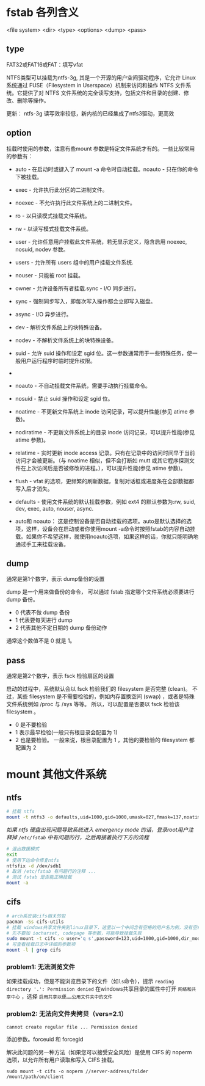 
# fstab 各列含义

\<file system>	\<dir>	\<type>	\<options>	\<dump>	\<pass>


## type


FAT32或FAT16或FAT：填写vfat

NTFS类型可以挂载为ntfs-3g, 其是一个开源的用户空间驱动程序，它允许 Linux 系统通过 FUSE（Filesystem in Userspace）机制来访问和操作 NTFS 文件系统。它提供了对 NTFS 文件系统的完全读写支持，包括文件和目录的创建、修改、删除等操作。


更新：
ntfs-3g 读写效率较低，新内核的已经集成了ntfs3驱动，更高效

## option

挂载时使用的参数，注意有些mount 参数是特定文件系统才有的。一些比较常用的参数有：

- auto - 在启动时或键入了 mount -a 命令时自动挂载。noauto - 只在你的命令下被挂载。
- exec - 允许执行此分区的二进制文件。
- noexec - 不允许执行此文件系统上的二进制文件。
- ro - 以只读模式挂载文件系统。
- rw - 以读写模式挂载文件系统。
- user - 允许任意用户挂载此文件系统，若无显示定义，隐含启用 noexec, nosuid, nodev 参数。
- users - 允许所有 users 组中的用户挂载文件系统.
- nouser - 只能被 root 挂载。
- owner - 允许设备所有者挂载.sync - I/O 同步进行。
- sync - 强制同步写入，即每次写入操作都会立即写入磁盘。
- async - I/O 异步进行。
- dev - 解析文件系统上的块特殊设备。
- nodev - 不解析文件系统上的块特殊设备。
- suid - 允许 suid 操作和设定 sgid 位。这一参数通常用于一些特殊任务，使一般用户运行程序时临时提升权限。
- 
- noauto - 不自动挂载文件系统，需要手动执行挂载命令。
- nosuid - 禁止 suid 操作和设定 sgid 位。
- noatime - 不更新文件系统上 inode 访问记录，可以提升性能(参见 atime 参数)。
- nodiratime - 不更新文件系统上的目录 inode 访问记录，可以提升性能(参见 atime 参数)。
- relatime - 实时更新 inode access 记录。只有在记录中的访问时间早于当前访问才会被更新。（与 noatime 相似，但不会打断如 mutt 或其它程序探测文件在上次访问后是否被修改的进程。），可以提升性能(参见 atime 参数)。
- flush - vfat 的选项，更频繁的刷新数据，复制对话框或进度条在全部数据都写入后才消失。
- defaults - 使用文件系统的默认挂载参数，例如 ext4 的默认参数为:rw, suid, dev, exec, auto, nouser, async.

- auto和 noauto： 这是控制设备是否自动挂载的选项。auto是默认选择的选项，这样，设备会在启动或者你使用mount -a命令时按照fstab的内容自动挂载。如果你不希望这样，就使用noauto选项，如果这样的话，你就只能明确地通过手工来挂载设备。


## dump

通常是第1个数字，表示 dump备份的设置

dump 是一个用来做备份的命令， 可以通过 fstab 指定哪个文件系统必须要进行 dump 备份。

- 0 代表不做 dump 备份
- 1 代表要每天进行 dump 
- 2 代表其他不定日期的 dump 备份动作

通常这个数值不是 0 就是 1。

## pass

通常是第2个数字，表示 fsck 检验扇区的设置

启动的过程中，系统默认会以 fsck 检验我们的 filesystem 是否完整 (clean)。 不过，某些 filesystem 是不需要检验的，例如内存置换空间 (swap) ，或者是特殊文件系统例如 /proc 与 /sys 等等。
所以，可以配置是否要以 fsck 检验该 filesystem 。

- 0 是不要检验
- 1 表示最早检验(一般只有根目录会配置为 1)
- 2 也是要检验。 一般来说，根目录配置为 1 ，其他的要检验的 filesystem 都配置为 2


# mount 其他文件系统


## ntfs

```bash
# 挂载 ntfs
mount -t ntfs3 -o defaults,uid=1000,gid=1000,umask=027,fmask=137,noatime,prealloc /dev/sdb1 /mnt/ntfs
```

*如果 ntfs 硬盘出现问题导致系统进入 emergency mode 的话，登录root用户注释掉 `/etc/fstab` 中有问题的行，之后再接着执行下方的流程*

```bash
# 退出救援模式
exit
# 使用下边命令修复ntfs
ntfsfix -d /dev/sdb1
# 取消 /etc/fstab 有问题行的注释 ...
# 测试 fstab 是否能正确挂载
mount -a
```

## cifs

```bash
# arch系安装cifs相关的包
pacman -Ss cifs-utils
# 挂载 windows共享文件夹到linux目录下，这里以一个中间含有空格的用户名为例，没有空格等特殊符号无需单引号
# 先不要加 iocharset, codepage 等参数，可能导致挂载失败
sudo mount -t cifs -o user='q s',password=123,uid=1000,gid=1000,dir_mode=0777,file_mode=0666,forceuid,forcegid //10.144.1.12/shared /mnt/v0d8lfn
# 可查看挂载日志中详细的参数项
mount -l | grep cifs
```

### problem1: 无法浏览文件

如果挂载成功，但是不能浏览目录下的文件（如`ls`命令），提示
`reading directory '.': Permission denied`
在windows共享目录的属性中打开 `网络和共享中心` ，选择 `启用共享以便……公用文件夹中的文件`

### problem2: 无法向文件夹拷贝（vers=2.1）

`cannot create regular file ... Permission denied`

添加参数。forceuid 和 forcegid

解决此问题的另一种方法（如果您可以接受安全风险）是使用 CIFS 的 noperm 选项，以允许所有用户读取和写入 CIFS 挂载。

```
sudo mount -t cifs -o noperm //server-address/folder /mount/path/on/client
```
